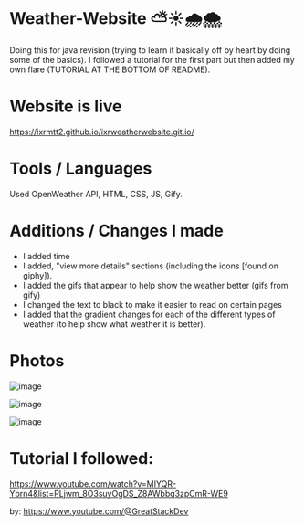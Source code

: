 # Weather-Website ⛅☀️🌧️🌨️

Doing this for java revision (trying to learn it basically off by heart by doing some of the basics).
I followed a tutorial for the first part but then added my own flare (TUTORIAL AT THE BOTTOM OF README).

# Website is live
https://ixrmtt2.github.io/ixrweatherwebsite.git.io/

# Tools / Languages
Used OpenWeather API, HTML, CSS, JS, Gify.

# Additions / Changes I made

- I added time
- I added, "view more details" sections (including the icons [found on giphy]).
- I added the gifs that appear to help show the weather better (gifs from gify)
- I changed the text to black to make it easier to read on certain pages
- I added that the gradient changes for each of the different types of weather (to help show what weather it is better).

# Photos
![image](https://github.com/user-attachments/assets/2bb23451-369e-4b4c-a01f-56910fec191b)

![image](https://github.com/user-attachments/assets/8b38a8b6-e0d2-4c67-99b6-7beab9f87ccb)

![image](https://github.com/user-attachments/assets/5b0a2765-5398-4531-a097-30c339ff269f)

# Tutorial I followed:
https://www.youtube.com/watch?v=MIYQR-Ybrn4&list=PLjwm_8O3suyOgDS_Z8AWbbq3zpCmR-WE9

by:
https://www.youtube.com/@GreatStackDev
